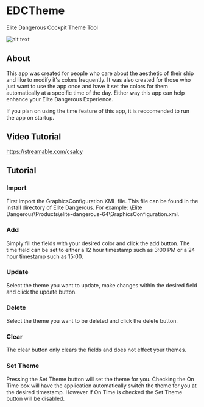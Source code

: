 # EDCTheme

Elite Dangerous Cockpit Theme Tool

![alt text](https://github.com/sunset-developer/EDCTheme/blob/master/img/edctimg.PNG)

## About
This app was created for people who care about the aesthetic of their ship and like to modify it's colors frequently. It was also created for those who just want to use the app once and have it set the colors for them automatically at a specific time of the day. Either way this app can help enhance your Elite Dangerous Experience.

If you plan on using the time feature of this app, it is reccomended to run the app on startup.

## Video Tutorial
https://streamable.com/csalcy

## Tutorial

### Import
First import the GraphicsConfiguration.XML file. This file can be found in the install directory of Elite Dangerous. For example: \Elite Dangerous\Products\elite-dangerous-64\GraphicsConfiguration.xml.

### Add
Simply fill the fields with your desired color and click the add button. The time field can be set to either a 12 hour timestamp such as 3:00 PM or a 24 hour timestamp such as 15:00.

### Update
Select the theme you want to update, make changes within the desired field and click the update button.

### Delete
Select the theme you want to be deleted and click the delete button.

### Clear
The clear button only clears the fields and does not effect your themes.

### Set Theme
Pressing the Set Theme button will set the theme for you. Checking the On Time box will have the application automatically switch the theme for you at the desired timestamp. However if On Time is checked the Set Theme button will be disabled.

